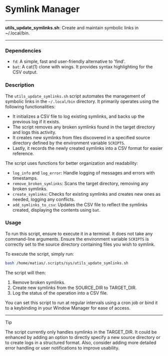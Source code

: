 # Symlink Manager 

---

**utils_update_symlinks.sh**: Create and maintain symbolic links in ~/.local/bin.

---

### Dependencies

- `fd`: A simple, fast and user-friendly alternative to 'find'.
- `bat`: A cat(1) clone with wings. It provides syntax highlighting for the CSV output.

### Description

The `utils_update_symlinks.sh` script automates the management of symbolic links in the `~/.local/bin` directory. It primarily operates using the following functionalities:

- It initializes a CSV file to log existing symlinks, and backs up the previous log if it exists.
- The script removes any broken symlinks found in the target directory and logs this activity.
- It creates new symlinks from files discovered in a specified source directory defined by the environment variable `SCRIPTS`.
- Lastly, it records the newly created symlinks into a CSV format for easier reference.

The script uses functions for better organization and readability:

- `log_info` and `log_error`: Handle logging of messages and errors with timestamps.
- `remove_broken_symlinks`: Scans the target directory, removing any broken symlinks.
- `create_symlinks`: Checks for existing symlinks and creates new ones as needed, logging any conflicts.
- `add_symlinks_to_csv`: Updates the CSV file to reflect the symlinks created, displaying the contents using `bat`.

### Usage

To run this script, ensure to execute it in a terminal. It does not take any command-line arguments. Ensure the environment variable `SCRIPTS` is correctly set to the source directory containing files you wish to symlink.

To execute the script, simply run:

```bash
bash /home/matias/.scripts/sys/utils_update_symlinks.sh
```

The script will then:
1. Remove broken symlinks.
2. Create new symlinks from the SOURCE_DIR to TARGET_DIR.
3. Log the status of the operation into a CSV file.

You can set this script to run at regular intervals using a cron job or bind it to a keybinding in your Window Manager for ease of access.

---

> [!TIP]
> The script currently only handles symlinks in the TARGET_DIR. It could be enhanced by adding an option to directly specify a new source directory or to create logs in a structured format. Also, consider adding more detailed error handling or user notifications to improve usability.
